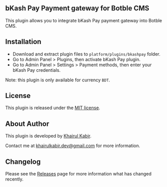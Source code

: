 ## bKash Pay Payment gateway for Botble CMS

This  plugin allows you to integrate bKash Pay payment gateway into Botble CMS.

## Installation

- Download and extract plugin files to `platform/plugins/bkashpay` folder.
- Go to Admin Panel > Plugins, then activate bKash Pay plugin.
- Go to Admin Panel > Settings > Payment methods, then enter your bKash Pay credentials.

Note: this plugin is only available for currency `BDT`.

## License

This plugin is released under the [MIT license](LICENSE).

## About Author

This plugin is developed by [Khairul Kabir](https://khairulkabirdev.github.io/).

Contact me at [khairulkabir.dev@gmail.com](mailto:khairulkabir.dev@gmail.com) for more information.

## Changelog

Please see the [Releases](../../releases) page for more information what has changed recently.
